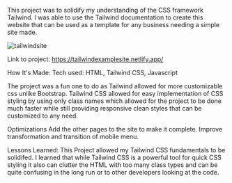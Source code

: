 This project was to solidify my understanding of the CSS framework Tailwind. I was able to use the Tailwind documentation to create this website that can be used as a template for any business needing a simple site made.

![tailwindsite](https://user-images.githubusercontent.com/46611195/169113494-3469a144-580b-4af2-862b-02714c79ce84.png)


Link to project: https://tailwindexamplesite.netlify.app/

How It's Made:
Tech used: HTML, Tailwind CSS, Javascript

The project was a fun one to do as Tailwind allowed for more customizable css unlike Bootstrap. Tailwind CSS allowed for easy implementation of CSS styling by using only class names which allowed for the project to be done much faster while still providing responsive clean styles that can be customized to any need.

Optimizations
Add the other pages to the site to make it complete. Improve transformation and transition of mobile menu.

Lessons Learned:
This Project allowed my Tailwind CSS fundamentals to be solidifed. I learned that while Tailwind CSS is a powerful tool for quick CSS styling it also can clutter the HTML with too many class types and can be quite confusing in the long run or to other developers looking at the code.
